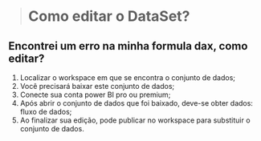 ># Como editar o DataSet?
## Encontrei um erro na minha formula dax, como editar?

1. Localizar o workspace em que se encontra o conjunto de dados;
2. Você precisará baixar este conjunto de dados;
3. Conecte sua conta power BI pro ou premium;
4. Após abrir o conjunto de dados que foi baixado, deve-se obter dados: fluxo de dados;
5. Ao finalizar sua edição, pode publicar no workspace para substituir o conjunto de dados.